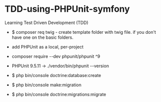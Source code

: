 # TDD-using-PHPUnit-symfony
Learning Test Driven Development (TDD)

- $ composer req twig -  create template folder with twig file. if you don't have one on the basic folders.

- add PHPUnit as a local, per-project

- composer require --dev phpunit/phpunit ^9

- PHPUnit 9.5.11 -> ./vendor/bin/phpunit --version

- $ php bin/console doctrine:database:create
- $ php bin/console make:migration
- $ php bin/console doctrine:migrations:migrate




